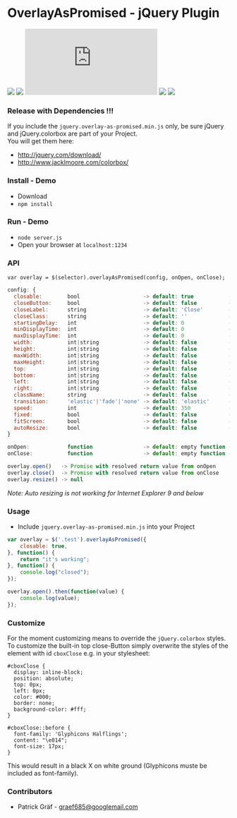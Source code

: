 # OverlayAsPromised - jQuery Plugin

![](https://img.shields.io/npm/v/overlay-as-promised.svg)
![](https://img.shields.io/npm/l/overlay-as-promised.svg)
![](https://img.shields.io/github/size/graef685/OverlayAsPromised/jquery.overlay-as-promised.min.js)
![](https://img.shields.io/github/commits-since/graef685/OverlayAsPromised/0.1.0/master)
![](https://img.shields.io/npm/dt/overlay-as-promised.svg)

	

### Release with Dependencies !!!
If you include the ```jquery.overlay-as-promised.min.js``` only, be sure jQuery and jQuery.colorbox are part of your Project.  
You will get them here:  
*  http://jquery.com/download/ 
*  http://www.jacklmoore.com/colorbox/

### Install - Demo

* Download
* ``` npm install ``` 


### Run - Demo

* ``` node server.js ```
* Open your browser at ```localhost:1234 ```

### API
```
var overlay = $(selector).overlayAsPromised(config, onOpen, onClose);
```
```js 
config: {
  closable:        bool                    -> default: true           -> overlay will be closable by button or extern layer click
  closeButton:     bool                    -> default: false          -> shows close button at overlay's bottom
  closeLabel:      string                  -> default: 'Close'        -> label for close button
  closeClass:      string                  -> default: ''             -> css class for close button
  startingDelay:   int                     -> default: 0              -> overlay will be opened after this amount of miliseconds
  minDisplayTime:  int                     -> default: 0              -> overlay will be at least visible for this amount of miliseconds,
  maxDisplayTime:  int                     -> default: 0              -> overlay will be maximal be visible for this amount of miliseconds
  width:           int|string              -> default: false          -> overlay's fixed width
  height:          int|string              -> default: false          -> overlay's fixed height
  maxWidth:        int|string              -> default: false          -> overlay's max width
  maxHeight:       int|string              -> default: false          -> overlay's max height
  top:             int|string              -> default: false          -> overlay's distance to the top of the window
  bottom:          int|string              -> default: false          -> overlay's distance to the bottom of the window
  left:            int|string              -> default: false          -> overlay's distance to the left of the window
  right:           int|string              -> default: false          -> overlay's distance to the right of the window
  className:       string                  -> default: false          -> gives overlay a custom class
  transition:      'elastic'|'fade'|'none' -> default: 'elastic'      -> opening transition type
  speed:           int                     -> default: 350            -> transition speed
  fixed:           bool                    -> default: false          -> fixed position, no scrolling of background
  fitScreen:       bool                    -> default: false          -> whole screen overlay
  autoResize:      bool                    -> default: false          -> trigger resize on dom changes
}

onOpen:            function                -> default: empty function -> will be called on open
onClose:           function                -> default: empty function -> will be called on close
```
```js
overlay.open()   -> Promise with resolved return value from onOpen
overlay.close()  -> Promise with resolved return value from onClose
overlay.resize() -> null
```

*Note: Auto resizing is not working for Internet Explorer 9 and below*

### Usage

* Include ```jquery.overlay-as-promised.min.js``` into your Project

```js 
var overlay = $('.test').overlayAsPromised({
    closable: true,
}, function() {
    return "it's working";
}, function() {
    console.log("closed");
});

overlay.open().then(function(value) {
    console.log(value);
});
```

### Customize

For the moment customizing means to override the ```jQuery.colorbox``` styles.  
To customize the built-in top close-Button simply overwrite the styles of the element with id ``` cboxClose ``` e.g. in your stylesheet:

```c2hs
#cboxClose {
  display: inline-block;
  position: absolute;
  top: 0px;
  left: 0px;
  color: #000;
  border: none;
  background-color: #fff;
}

#cboxClose::before {
  font-family: 'Glyphicons Halflings';
  content: "\e014";
  font-size: 17px;
}
```

This would result in a black X on white ground (Glyphicons muste be included as font-family).

### Contributors

* Patrick Gräf - graef685@googlemail.com
